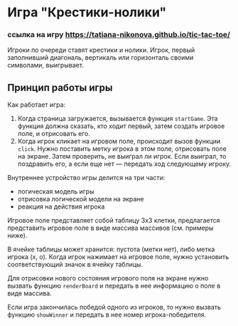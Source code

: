 # Игра "Крестики-нолики"

### ссылка на игру  https://tatiana-nikonova.github.io/tic-tac-toe/

Игроки по очереди ставят крестики и нолики. Игрок, первый заполнивший диагональ, вертикаль или горизонталь своими символами, выигрывает.

## Принцип работы игры

Как работает игра:
1. Когда страница загружается, вызывается функция `startGame`. Эта функция должна сказать, кто ходит первый, затем создать игровое поле, и отрисовать его.
2. Когда игрок кликает на игровом поле, происходит вызов функции `click`. Нужно поставить метку игрока в этом поле, отрисовать поле на экране. Затем проверить, не выиграл ли игрок. Если выиграл, то поздравить его, а если еще нет — передать ход следующему игроку.

Внутреннее устройство игры делится на три части:
* логическая модель игры
* отрисовка логической модели на экране 
* реакция на действия игрока 

Игровое поле представляет собой таблицу 3х3 клетки, предлагается представить игровое поле в виде массива массивов (см. примеры ниже).

В ячейке таблицы может хранится: пустота (метки нет), либо метка игрока (х, о). Когда игрок нажимает на игровое поле, нужно установить соответствующий значок в ячейку таблицы.

Для отрисовки нового состояния игрового поля на экране нужно вызвать функцию `renderBoard` и передать в нее информацию о поле в виде массива.

Если игра закончилась победой одного из игроков, то нужно вызвать функцию `showWinner` и передать в нее номер игрока-победителя.
